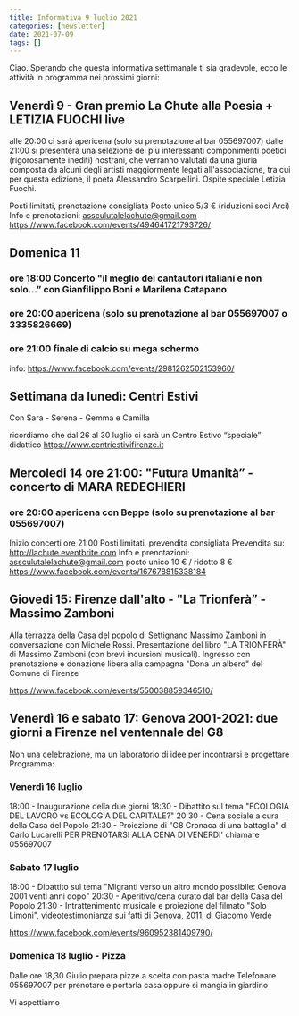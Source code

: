```yaml
---
title: Informativa 9 luglio 2021
categories: [newsletter]
date: 2021-07-09
tags: []
---
```


Ciao. Sperando che questa informativa settimanale ti sia gradevole, ecco le attività in programma nei prossimi giorni:


## Venerdì 9 - Gran premio La Chute alla Poesia + LETIZIA FUOCHI live
alle 20:00 ci sarà apericena (solo su prenotazione al bar 055697007)
dalle 21:00 si presenterà una selezione dei più interessanti componimenti poetici (rigorosamente inediti) nostrani, che verranno valutati da una giuria composta da alcuni degli artisti maggiormente legati all'associazione, tra cui per questa edizione, il poeta Alessandro Scarpellini.
Ospite speciale Letizia Fuochi.

Posti limitati, prenotazione consigliata
Posto unico 5/3 € (riduzioni soci Arci)
Info e prenotazioni: assculutalelachute@gmail.com
https://www.facebook.com/events/494641721793726/


## Domenica 11
### ore 18:00 Concerto "il meglio dei cantautori italiani e non solo…” con Gianfilippo Boni e Marilena Catapano
### ore 20:00 apericena (solo su prenotazione al bar 055697007 o 3335826669)
### ore 21:00 finale di calcio su mega schermo
info: https://www.facebook.com/events/2981262502153960/


## Settimana da lunedì: Centri Estivi
Con Sara - Serena - Gemma e Camilla

ricordiamo che dal 26 al 30 luglio ci sarà un Centro Estivo “speciale” didattico
https://www.centriestivifirenze.it


## Mercoledi 14 ore 21:00: "Futura Umanità” - concerto di MARA REDEGHIERI
### ore 20:00 apericena con Beppe (solo su prenotazione al bar 055697007)
Inizio concerti ore 21:00
Posti limitati, prevendita consigliata
Prevendita su: http://lachute.eventbrite.com
Info e prenotazioni: assculutalelachute@gmail.com
posto unico 10 € / ridotto 8 €
https://www.facebook.com/events/167678815338184


## Giovedi 15: Firenze dall'alto - "La Trionferà” - Massimo Zamboni
Alla terrazza della Casa del popolo di Settignano Massimo Zamboni in conversazione con Michele Rossi. Presentazione del libro "LA TRIONFERÀ" di Massimo Zamboni (con brevi incursioni musicali). Ingresso con prenotazione e donazione libera alla campagna "Dona un albero" del Comune di Firenze

https://www.facebook.com/events/550038859346510/


## Venerdì 16 e sabato 17: Genova 2001-2021: due giorni a Firenze nel ventennale del G8
Non una celebrazione, ma un laboratorio di idee per incontrarsi e progettare
Programma:

### Venerdì 16 luglio
18:00 - Inaugurazione della due giorni
18:30 - Dibattito sul tema "ECOLOGIA DEL LAVORO vs ECOLOGIA DEL CAPITALE?"
20:30 - Cena sociale a cura della Casa del Popolo
21:30 - Proiezione di "G8 Cronaca di una battaglia" di Carlo Lucarelli
PER PRENOTARSI ALLA CENA DI VENERDI' chiamare 055697007

### Sabato 17 luglio
18:00 - Dibattito sul tema "Migranti verso un altro mondo possibile: Genova 2001 venti anni dopo"
20:30 - Aperitivo/cena curato dal bar della Casa del Popolo
21:30 - Intrattenimento musicale e proiezione del filmato "Solo Limoni", videotestimonianza sui fatti di Genova, 2011, di Giacomo Verde

https://www.facebook.com/events/960952381409790/

### Domenica 18 luglio - Pizza
Dalle ore 18,30 Giulio prepara pizze a scelta con pasta madre
Telefonare 055697007 per prenotare e portarla casa oppure si mangia in giardino

Vi aspettiamo